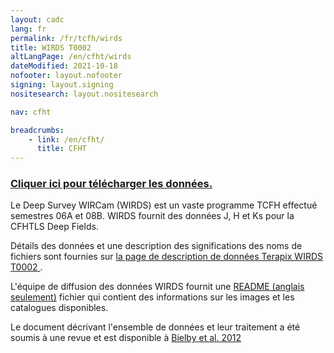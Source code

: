 ```yaml
---
layout: cadc
lang: fr
permalink: /fr/tcfh/wirds
title: WIRDS T0002
altLangPage: /en/cfht/wirds
dateModified: 2021-10-18
nofooter: layout.nofooter
signing: layout.signing
nositesearch: layout.nositesearch

nav: cfht

breadcrumbs:
    - link: /en/cfht/
      title: CFHT
---
```


<h3 class="align-center">
  <a href="/fr/recherche/?collection=CFHTTERAPIX&amp;Observation.instrument.name=WIRCam&amp;Observation.instrument.name=WFCAM" class="ui-link">
  Cliquer ici pour télécharger les données.</a>
</h3>

<p>
Le Deep Survey WIRCam (WIRDS) est un vaste programme TCFH effectué 
semestres 06A et 08B. WIRDS fournit des données J, H et Ks pour la 
CFHTLS Deep Fields.
</p>

<p>
Détails des données et une description des significations des noms de fichiers sont 
fournies sur 
<a rel="external" href="http://terapix.iap.fr/rubrique.php?id_rubrique=261" class="ui-link">
la page de description de données Terapix WIRDS T0002 </a>.
</p>


<p>
L'équipe de diffusion des données WIRDS fournit une 
<a href="/en/cfht/WIRDS_T0002_README.txt" class="ui-link">README (anglais seulement)</a>
fichier qui contient des informations sur les images et les catalogues disponibles.
</p>

<p>
Le document décrivant l'ensemble de données et leur traitement a été 
soumis à une revue et est disponible à 
<a rel="external" href="http://arxiv.org/abs/1111.6997" class="ui-link"> 
Bielby et al. 2012</a>
</p>
